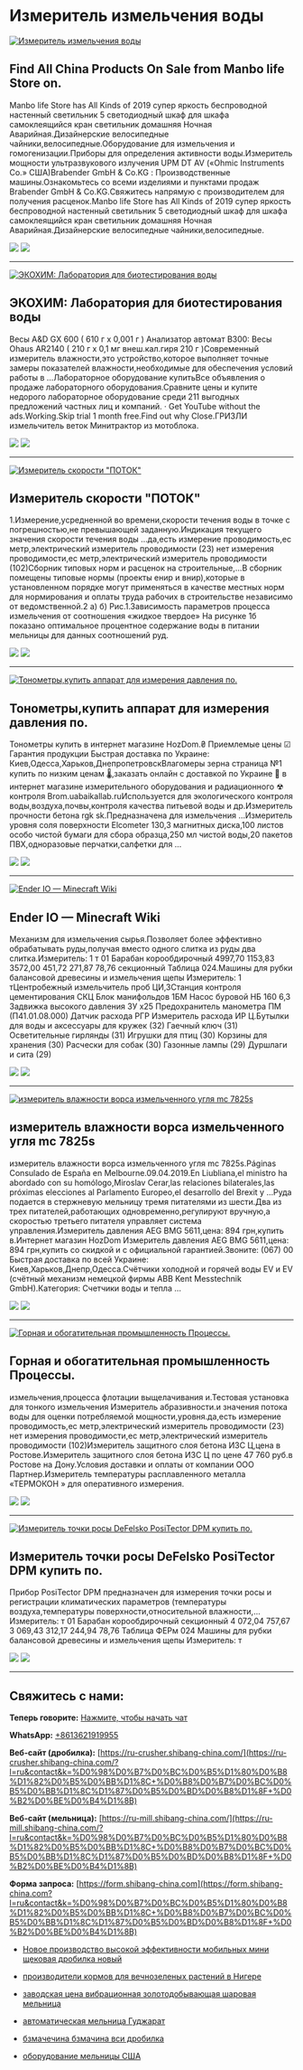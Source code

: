 # Измеритель измельчения воды

<a href="https://swt.shibang-china.com/?l=ru&img&k=%D0%98%D0%B7%D0%BC%D0%B5%D1%80%D0%B8%D1%82%D0%B5%D0%BB%D1%8C+%D0%B8%D0%B7%D0%BC%D0%B5%D0%BB%D1%8C%D1%87%D0%B5%D0%BD%D0%B8%D1%8F+%D0%B2%D0%BE%D0%B4%D1%8B" target="_blank">![Измеритель измельчения воды](http://static.shibang-china.com/all-800x300/864.jpg)</a>

## Find All China Products On Sale from Manbo life Store on.
Manbo life Store has All Kinds of 2019 супер яркость беспроводной настенный светильник 5 светодиодный шкаф для шкафа самоклеящийся кран светильник домашняя Ночная Аварийная.Дизайнерские велосипедные чайники,велосипедные.Оборудование для измельчения и гомогенизации.Приборы для определения активности воды.Измеритель мощности ультразвукового излучения UPM DT AV (&#171;Ohmic Instruments Co.&#187; США)Brabender GmbH &amp; Co.KG : Производственные машины.Ознакомьтесь со всеми изделиями и пунктами продаж Brabender GmbH &amp; Co.KG.Свяжитесь напрямую с производителем для получения расценок.Manbo life Store has All Kinds of 2019 супер яркость беспроводной настенный светильник 5 светодиодный шкаф для шкафа самоклеящийся кран светильник домашняя Ночная Аварийная.Дизайнерские велосипедные чайники,велосипедные.


<a href="https://whatsapp.shibangsoft.com/WhatsApp.php" target="_blank" title="WhatsApp">![](http://static.shibang-china.com/icon/whatsapp.png)</a> <a href="https://swt.shibang-china.com/?l=ru&icon&k=%D0%98%D0%B7%D0%BC%D0%B5%D1%80%D0%B8%D1%82%D0%B5%D0%BB%D1%8C+%D0%B8%D0%B7%D0%BC%D0%B5%D0%BB%D1%8C%D1%87%D0%B5%D0%BD%D0%B8%D1%8F+%D0%B2%D0%BE%D0%B4%D1%8B" target="_blank">![](http://static.shibang-china.com/icon/chat-ru.png)</a>

---

<a href="https://swt.shibang-china.com/?l=ru&img&k=%D0%98%D0%B7%D0%BC%D0%B5%D1%80%D0%B8%D1%82%D0%B5%D0%BB%D1%8C+%D0%B8%D0%B7%D0%BC%D0%B5%D0%BB%D1%8C%D1%87%D0%B5%D0%BD%D0%B8%D1%8F+%D0%B2%D0%BE%D0%B4%D1%8B" target="_blank">![ЭКОХИМ: Лаборатория для биотестирования воды](http://static.shibang-china.com/all-800x300/1203.jpg)</a>

## ЭКОХИМ: Лаборатория для биотестирования воды
Весы A&amp;D GX 600 ( 610 г x 0,001 г ) Анализатор автомат В300: Весы Ohaus AR2140 ( 210 г х 0,1 мг внеш.кал.гиря 210 г )Современный измеритель влажности,это устройство,которое выполняет точные замеры показателей влажности,необходимые для обеспечения условий работы в …Лабораторное оборудование купитьВсе объявления о продаже лабораторного оборудования.Сравните цены и купите недорого лабораторное оборудование среди 211 выгодных предложений частных лиц и компаний.&nbsp;&#0183;&#32;Get YouTube without the ads.Working.Skip trial 1 month free.Find out why Close.ГРИЗЛИ измельчитель веток Минитрактор из мотоблока.


<a href="https://whatsapp.shibangsoft.com/WhatsApp.php" target="_blank" title="WhatsApp">![](http://static.shibang-china.com/icon/whatsapp.png)</a> <a href="https://swt.shibang-china.com/?l=ru&icon&k=%D0%98%D0%B7%D0%BC%D0%B5%D1%80%D0%B8%D1%82%D0%B5%D0%BB%D1%8C+%D0%B8%D0%B7%D0%BC%D0%B5%D0%BB%D1%8C%D1%87%D0%B5%D0%BD%D0%B8%D1%8F+%D0%B2%D0%BE%D0%B4%D1%8B" target="_blank">![](http://static.shibang-china.com/icon/chat-ru.png)</a>

---

<a href="https://swt.shibang-china.com/?l=ru&img&k=%D0%98%D0%B7%D0%BC%D0%B5%D1%80%D0%B8%D1%82%D0%B5%D0%BB%D1%8C+%D0%B8%D0%B7%D0%BC%D0%B5%D0%BB%D1%8C%D1%87%D0%B5%D0%BD%D0%B8%D1%8F+%D0%B2%D0%BE%D0%B4%D1%8B" target="_blank">![Измеритель скорости &quot;ПОТОК&quot;](http://static.shibang-china.com/all-800x300/614.jpg)</a>

## Измеритель скорости &quot;ПОТОК&quot;
1.Измерение,усредненной во времени,скорости течения воды в точке с погрешностью,не превышающей заданную.Индикация текущего значения скорости течения воды …да,есть измерение проводимость,ec метр,электрический измеритель проводимости (23) нет измерения проводимости,ec метр,электрический измеритель проводимости (102)Сборник типовых норм и расценок на строительные,…В сборник помещены типовые нормы (проекты енир и внир),которые в установленном порядке могут применяться в качестве местных норм для нормирования и оплаты труда рабочих в строительстве независимо от ведомственной.2 а) б) Рис.1.Зависимость параметров процесса измельчения от соотношения &#171;жидкое твердое&#187; На рисунке 1б показано оптимальное процентное содержание воды в питании мельницы для данных соотношений руд.


<a href="https://whatsapp.shibangsoft.com/WhatsApp.php" target="_blank" title="WhatsApp">![](http://static.shibang-china.com/icon/whatsapp.png)</a> <a href="https://swt.shibang-china.com/?l=ru&icon&k=%D0%98%D0%B7%D0%BC%D0%B5%D1%80%D0%B8%D1%82%D0%B5%D0%BB%D1%8C+%D0%B8%D0%B7%D0%BC%D0%B5%D0%BB%D1%8C%D1%87%D0%B5%D0%BD%D0%B8%D1%8F+%D0%B2%D0%BE%D0%B4%D1%8B" target="_blank">![](http://static.shibang-china.com/icon/chat-ru.png)</a>

---

<a href="https://swt.shibang-china.com/?l=ru&img&k=%D0%98%D0%B7%D0%BC%D0%B5%D1%80%D0%B8%D1%82%D0%B5%D0%BB%D1%8C+%D0%B8%D0%B7%D0%BC%D0%B5%D0%BB%D1%8C%D1%87%D0%B5%D0%BD%D0%B8%D1%8F+%D0%B2%D0%BE%D0%B4%D1%8B" target="_blank">![Тонометры,купить аппарат для измерения давления по.](http://static.shibang-china.com/all-800x300/813.jpg)</a>

## Тонометры,купить аппарат для измерения давления по.
Тонометры купить в интернет магазине HozDom.₴ Приемлемые цены ☑ Гарантия продукции Быстрая доставка по Украине: Киев,Одесса,Харьков,ДнепропетровскВлагомеры зерна страница №1 купить по низким ценам 🌡,заказать онлайн с доставкой по Украине 🚚 в интернет магазине измерительного оборудования и радиационного ☢ контроля Brom.uabaikallab.ruИспользуется для экологического контроля воды,воздуха,почвы,контроля качества питьевой воды и др.Измеритель прочности бетона rgk sk.Предназначена для измельчения …Измеритель уровня соля поверхности Elcometer 130,3 магнитных диска,100 листов особо чистой бумаги для сбора образца,250 мл чистой воды,20 пакетов ПВХ,одноразовые перчатки,салфетки для …


<a href="https://whatsapp.shibangsoft.com/WhatsApp.php" target="_blank" title="WhatsApp">![](http://static.shibang-china.com/icon/whatsapp.png)</a> <a href="https://swt.shibang-china.com/?l=ru&icon&k=%D0%98%D0%B7%D0%BC%D0%B5%D1%80%D0%B8%D1%82%D0%B5%D0%BB%D1%8C+%D0%B8%D0%B7%D0%BC%D0%B5%D0%BB%D1%8C%D1%87%D0%B5%D0%BD%D0%B8%D1%8F+%D0%B2%D0%BE%D0%B4%D1%8B" target="_blank">![](http://static.shibang-china.com/icon/chat-ru.png)</a>

---

<a href="https://swt.shibang-china.com/?l=ru&img&k=%D0%98%D0%B7%D0%BC%D0%B5%D1%80%D0%B8%D1%82%D0%B5%D0%BB%D1%8C+%D0%B8%D0%B7%D0%BC%D0%B5%D0%BB%D1%8C%D1%87%D0%B5%D0%BD%D0%B8%D1%8F+%D0%B2%D0%BE%D0%B4%D1%8B" target="_blank">![Ender IO — Minecraft Wiki](http://static.shibang-china.com/all-800x300/987.jpg)</a>

## Ender IO — Minecraft Wiki
Механизм для измельчения сырья.Позволяет более эффективно обрабатывать руды,получая вместо одного слитка из руды два слитка.Измеритель: 1 т 01 Барабан корообдирочный 4997,70 1153,83 3572,00 451,72 271,87 78,76 секционный Таблица 024.Машины для рубки балансовой древесины и измельчения щепы Измеритель: 1 тЦентробежный измельчитель проб ЦИ,3Станция контроля цементирования СКЦ Блок манифольдов 1БМ Насос буровой НБ 160 6,3 Задвижка высокого давления ЗУ х25 Предохранитель манометра ПМ (П41.01.08.000) Датчик расхода РГР Измеритель расхода ИР Ц.Бутылки для воды и аксессуары для кружек (32) Гаечный ключ (31) Осветительные гирлянды (31) Игрушки для птиц (30) Корзины для хранения (30) Расчески для собак (30) Газонные лампы (29) Дуршлаги и сита (29)


<a href="https://whatsapp.shibangsoft.com/WhatsApp.php" target="_blank" title="WhatsApp">![](http://static.shibang-china.com/icon/whatsapp.png)</a> <a href="https://swt.shibang-china.com/?l=ru&icon&k=%D0%98%D0%B7%D0%BC%D0%B5%D1%80%D0%B8%D1%82%D0%B5%D0%BB%D1%8C+%D0%B8%D0%B7%D0%BC%D0%B5%D0%BB%D1%8C%D1%87%D0%B5%D0%BD%D0%B8%D1%8F+%D0%B2%D0%BE%D0%B4%D1%8B" target="_blank">![](http://static.shibang-china.com/icon/chat-ru.png)</a>

---

<a href="https://swt.shibang-china.com/?l=ru&img&k=%D0%98%D0%B7%D0%BC%D0%B5%D1%80%D0%B8%D1%82%D0%B5%D0%BB%D1%8C+%D0%B8%D0%B7%D0%BC%D0%B5%D0%BB%D1%8C%D1%87%D0%B5%D0%BD%D0%B8%D1%8F+%D0%B2%D0%BE%D0%B4%D1%8B" target="_blank">![измеритель влажности ворса измельченного угля mc 7825s](http://static.shibang-china.com/all-800x300/254.jpg)</a>

## измеритель влажности ворса измельченного угля mc 7825s
измеритель влажности ворса измельченного угля mc 7825s.P&#225;ginas Consulado de Espa&#241;a en Melbourne.09.04.2019.En Liubliana,el ministro ha abordado con su hom&#243;logo,Miroslav Cerar,las relaciones bilaterales,las pr&#243;ximas elecciones al Parlamento Europeo,el desarrollo del Brexit y …Руда подается в стержневую мельницу тремя питателями из шести.Два из трех питателей,работающих одновременно,регулируют вручную,а скоростью третьего питателя управляет система управления.Измеритель давления AEG BMG 5611,цена: 894 грн,купить в.Интернет магазин HozDom Измеритель давления AEG BMG 5611,цена: 894 грн,купить со скидкой и с официальной гарантией.Звоните: (067) 00 Быстрая доставка по всей Украине: Киев,Харьков,Днепр,Одесса.Счётчики холодной и горячей воды EV и EV (счётный механизм немецкой фирмы ABB Kent Messtechnik GmbH).Категория: Счетчики воды и тепла …


<a href="https://whatsapp.shibangsoft.com/WhatsApp.php" target="_blank" title="WhatsApp">![](http://static.shibang-china.com/icon/whatsapp.png)</a> <a href="https://swt.shibang-china.com/?l=ru&icon&k=%D0%98%D0%B7%D0%BC%D0%B5%D1%80%D0%B8%D1%82%D0%B5%D0%BB%D1%8C+%D0%B8%D0%B7%D0%BC%D0%B5%D0%BB%D1%8C%D1%87%D0%B5%D0%BD%D0%B8%D1%8F+%D0%B2%D0%BE%D0%B4%D1%8B" target="_blank">![](http://static.shibang-china.com/icon/chat-ru.png)</a>

---

<a href="https://swt.shibang-china.com/?l=ru&img&k=%D0%98%D0%B7%D0%BC%D0%B5%D1%80%D0%B8%D1%82%D0%B5%D0%BB%D1%8C+%D0%B8%D0%B7%D0%BC%D0%B5%D0%BB%D1%8C%D1%87%D0%B5%D0%BD%D0%B8%D1%8F+%D0%B2%D0%BE%D0%B4%D1%8B" target="_blank">![Горная и обогатительная промышленность Процессы.](http://static.shibang-china.com/all-800x300/1196.jpg)</a>

## Горная и обогатительная промышленность Процессы.
измельчения,процесса флотации выщелачивания и.Тестовая установка для тонкого измельчения Измеритель абразивности.и значения потока воды для оценки потребляемой мощности,уровня.да,есть измерение проводимость,ec метр,электрический измеритель проводимости (23) нет измерения проводимости,ec метр,электрический измеритель проводимости (102)Измеритель защитного слоя бетона ИЗС Ц,цена в Ростове.Измеритель защитного слоя бетона ИЗС Ц по цене 47 760 руб.в Ростове на Дону.Условия доставки и оплаты от компании ООО Партнер.Измеритель температуры расплавленного металла &#171;ТЕРМОКОН &#187; для оперативного измерения.


<a href="https://whatsapp.shibangsoft.com/WhatsApp.php" target="_blank" title="WhatsApp">![](http://static.shibang-china.com/icon/whatsapp.png)</a> <a href="https://swt.shibang-china.com/?l=ru&icon&k=%D0%98%D0%B7%D0%BC%D0%B5%D1%80%D0%B8%D1%82%D0%B5%D0%BB%D1%8C+%D0%B8%D0%B7%D0%BC%D0%B5%D0%BB%D1%8C%D1%87%D0%B5%D0%BD%D0%B8%D1%8F+%D0%B2%D0%BE%D0%B4%D1%8B" target="_blank">![](http://static.shibang-china.com/icon/chat-ru.png)</a>

---

<a href="https://swt.shibang-china.com/?l=ru&img&k=%D0%98%D0%B7%D0%BC%D0%B5%D1%80%D0%B8%D1%82%D0%B5%D0%BB%D1%8C+%D0%B8%D0%B7%D0%BC%D0%B5%D0%BB%D1%8C%D1%87%D0%B5%D0%BD%D0%B8%D1%8F+%D0%B2%D0%BE%D0%B4%D1%8B" target="_blank">![Измеритель точки росы DeFelsko PosiTector DPM купить по.](http://static.shibang-china.com/all-800x300/899.jpg)</a>

## Измеритель точки росы DeFelsko PosiTector DPM купить по.
Прибор PosiTector DPM предназначен для измерения точки росы и регистрации климатических параметров (температуры воздуха,температуры поверхности,относительной влажности,…Измеритель: т 01 Барабан корообдирочный секционный 4 072,04 757,67 3 069,43 312,17 244,94 78,76 Таблица ФЕРм 024 Машины для рубки балансовой древесины и измельчения щепы Измеритель: т

<a href="https://whatsapp.shibangsoft.com/WhatsApp.php" target="_blank" title="WhatsApp">![](http://static.shibang-china.com/icon/whatsapp.png)</a> <a href="https://swt.shibang-china.com/?l=ru&icon&k=%D0%98%D0%B7%D0%BC%D0%B5%D1%80%D0%B8%D1%82%D0%B5%D0%BB%D1%8C+%D0%B8%D0%B7%D0%BC%D0%B5%D0%BB%D1%8C%D1%87%D0%B5%D0%BD%D0%B8%D1%8F+%D0%B2%D0%BE%D0%B4%D1%8B" target="_blank">![](http://static.shibang-china.com/icon/chat-ru.png)</a>

---
## Свяжитесь с нами:

**Теперь говорите:** [Нажмите, чтобы начать чат](https://swt.shibang-china.com?l=ru&contact&k=%D0%98%D0%B7%D0%BC%D0%B5%D1%80%D0%B8%D1%82%D0%B5%D0%BB%D1%8C+%D0%B8%D0%B7%D0%BC%D0%B5%D0%BB%D1%8C%D1%87%D0%B5%D0%BD%D0%B8%D1%8F+%D0%B2%D0%BE%D0%B4%D1%8B)

**WhatsApp:**  [+8613621919955](https://whatsapp.shibangsoft.com/WhatsApp.php)

**Веб-сайт (дробилка):** [https://ru-crusher.shibang-china.com/](https://ru-crusher.shibang-china.com/?l=ru&contact&k=%D0%98%D0%B7%D0%BC%D0%B5%D1%80%D0%B8%D1%82%D0%B5%D0%BB%D1%8C+%D0%B8%D0%B7%D0%BC%D0%B5%D0%BB%D1%8C%D1%87%D0%B5%D0%BD%D0%B8%D1%8F+%D0%B2%D0%BE%D0%B4%D1%8B)

**Веб-сайт (мельница):** [https://ru-mill.shibang-china.com/](https://ru-mill.shibang-china.com/?l=ru&contact&k=%D0%98%D0%B7%D0%BC%D0%B5%D1%80%D0%B8%D1%82%D0%B5%D0%BB%D1%8C+%D0%B8%D0%B7%D0%BC%D0%B5%D0%BB%D1%8C%D1%87%D0%B5%D0%BD%D0%B8%D1%8F+%D0%B2%D0%BE%D0%B4%D1%8B)

**Форма запроса:** [https://form.shibang-china.com](https://form.shibang-china.com?l=ru&contact&k=%D0%98%D0%B7%D0%BC%D0%B5%D1%80%D0%B8%D1%82%D0%B5%D0%BB%D1%8C+%D0%B8%D0%B7%D0%BC%D0%B5%D0%BB%D1%8C%D1%87%D0%B5%D0%BD%D0%B8%D1%8F+%D0%B2%D0%BE%D0%B4%D1%8B)

* [Новое производство высокой эффективности мобильных мини щековая дробилка новый](../124/%D0%9D%D0%BE%D0%B2%D0%BE%D0%B5%20%D0%BF%D1%80%D0%BE%D0%B8%D0%B7%D0%B2%D0%BE%D0%B4%D1%81%D1%82%D0%B2%D0%BE%20%D0%B2%D1%8B%D1%81%D0%BE%D0%BA%D0%BE%D0%B9%20%D1%8D%D1%84%D1%84%D0%B5%D0%BA%D1%82%D0%B8%D0%B2%D0%BD%D0%BE%D1%81%D1%82%D0%B8%20%D0%BC%D0%BE%D0%B1%D0%B8%D0%BB%D1%8C%D0%BD%D1%8B%D1%85%20%D0%BC%D0%B8%D0%BD%D0%B8%20%D1%89%D0%B5%D0%BA%D0%BE%D0%B2%D0%B0%D1%8F%20%D0%B4%D1%80%D0%BE%D0%B1%D0%B8%D0%BB%D0%BA%D0%B0%20%D0%BD%D0%BE%D0%B2%D1%8B%D0%B9.md)

* [производители кормов для вечнозеленых растений в Нигере](../122/%D0%BF%D1%80%D0%BE%D0%B8%D0%B7%D0%B2%D0%BE%D0%B4%D0%B8%D1%82%D0%B5%D0%BB%D0%B8%20%D0%BA%D0%BE%D1%80%D0%BC%D0%BE%D0%B2%20%D0%B4%D0%BB%D1%8F%20%D0%B2%D0%B5%D1%87%D0%BD%D0%BE%D0%B7%D0%B5%D0%BB%D0%B5%D0%BD%D1%8B%D1%85%20%D1%80%D0%B0%D1%81%D1%82%D0%B5%D0%BD%D0%B8%D0%B9%20%D0%B2%20%D0%9D%D0%B8%D0%B3%D0%B5%D1%80%D0%B5.md)

* [заводская цена вибрационная золотодобывающая шаровая мельница](../123/%D0%B7%D0%B0%D0%B2%D0%BE%D0%B4%D1%81%D0%BA%D0%B0%D1%8F%20%D1%86%D0%B5%D0%BD%D0%B0%20%D0%B2%D0%B8%D0%B1%D1%80%D0%B0%D1%86%D0%B8%D0%BE%D0%BD%D0%BD%D0%B0%D1%8F%20%D0%B7%D0%BE%D0%BB%D0%BE%D1%82%D0%BE%D0%B4%D0%BE%D0%B1%D1%8B%D0%B2%D0%B0%D1%8E%D1%89%D0%B0%D1%8F%20%D1%88%D0%B0%D1%80%D0%BE%D0%B2%D0%B0%D1%8F%20%D0%BC%D0%B5%D0%BB%D1%8C%D0%BD%D0%B8%D1%86%D0%B0.md)

* [автоматическая мельница Гуджарат](../123/%D0%B0%D0%B2%D1%82%D0%BE%D0%BC%D0%B0%D1%82%D0%B8%D1%87%D0%B5%D1%81%D0%BA%D0%B0%D1%8F%20%D0%BC%D0%B5%D0%BB%D1%8C%D0%BD%D0%B8%D1%86%D0%B0%20%D0%93%D1%83%D0%B4%D0%B6%D0%B0%D1%80%D0%B0%D1%82.md)

* [бзмачечина бзмачина вси дробилка](../123/%D0%B1%D0%B7%D0%BC%D0%B0%D1%87%D0%B5%D1%87%D0%B8%D0%BD%D0%B0%20%D0%B1%D0%B7%D0%BC%D0%B0%D1%87%D0%B8%D0%BD%D0%B0%20%D0%B2%D1%81%D0%B8%20%D0%B4%D1%80%D0%BE%D0%B1%D0%B8%D0%BB%D0%BA%D0%B0.md)

* [оборудование мельницы США](../124/%D0%BE%D0%B1%D0%BE%D1%80%D1%83%D0%B4%D0%BE%D0%B2%D0%B0%D0%BD%D0%B8%D0%B5%20%D0%BC%D0%B5%D0%BB%D1%8C%D0%BD%D0%B8%D1%86%D1%8B%20%D0%A1%D0%A8%D0%90.md)